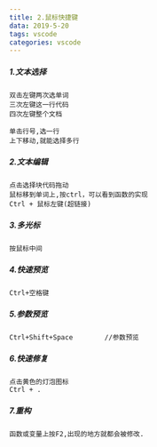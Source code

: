 ```yaml
---
title: 2.鼠标快捷键
data: 2019-5-20
tags: vscode
categories: vscode
---
```


##### 1.文本选择
```
双击左键两次选单词
三次左键这⼀⾏代码
四次左键整个⽂档

单击行号,选一行
上下移动,就能选择多行
```

##### 2.⽂本编辑
```
点击选择块代码拖动
鼠标移到单词上,按ctrl，可以看到函数的实现
Ctrl + ⿏标左键(超链接)
```

##### 3.多光标
```
按鼠标中间
```

##### 4.快速预览 
```
Ctrl+空格键
```

##### 5.参数预览
```
Ctrl+Shift+Space        //参数预览
```

##### 6.快速修复
```
点击⻩⾊的灯泡图标
Ctrl + .
```

##### 7.重构
```
函数或变量上按F2,出现的地⽅就都会被修改.
```
